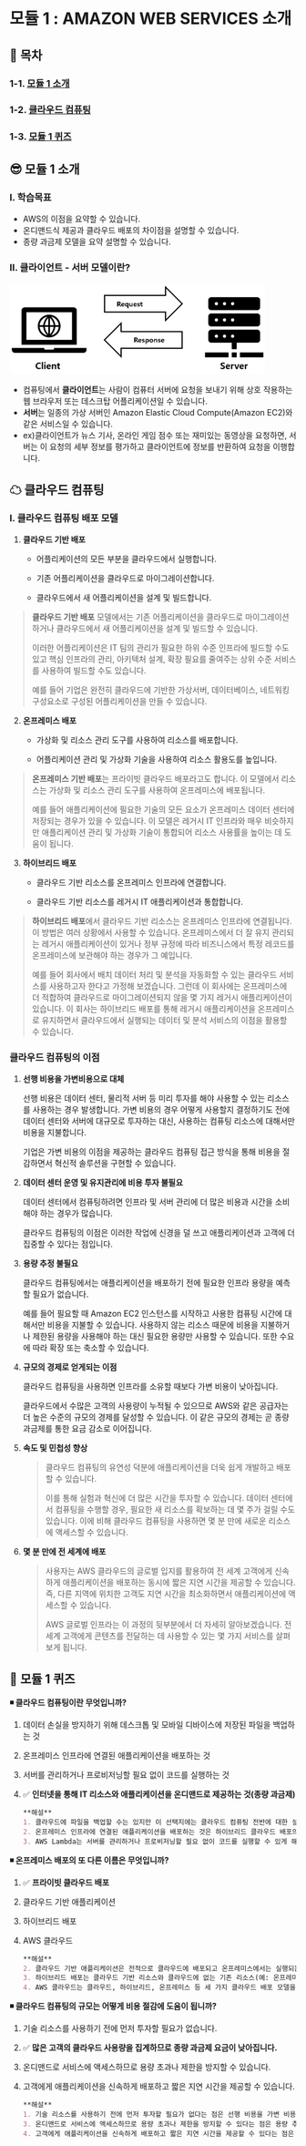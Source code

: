 # 모듈 1 : AMAZON WEB SERVICES 소개



## 📌 목차

### **1-1. [모듈 1 소개](#😎-모듈-1-소개)**

### **1-2. [클라우드 컴퓨팅](#☁-클라우드-컴퓨팅)**

### **1-3. [모듈 1 퀴즈](#💯-모듈-1-퀴즈)**



## 😎 모듈 1 소개

### **Ⅰ. 학습목표**

- AWS의 이점을 요약할 수 있습니다.
- 온디맨드식 제공과 클라우드 배포의 차이점을 설명할 수 있습니다.
- 종량 과금제 모델을 요약 설명할 수 있습니다.

### Ⅱ. 클라이언트 - 서버 모델이란?

<img src=".\assets\client-server.png" alt="client-server" style="zoom:50%;" />

- 컴퓨팅에서 **클라이언트**는 사람이 컴퓨터 서버에 요청을 보내기 위해 상호 작용하는 웹 브라우저 또는 데스크탑 어플리케이션일 수 있습니다.
- **서버**는 일종의 가상 서버인 Amazon Elastic Cloud Compute(Amazon EC2)와 같은 서비스일 수 있습니다.
- ex)클라이언트가 뉴스 기사, 온라인 게임 점수 또는 재미있는 동영상을 요청하면, 서버는 이 요청의 세부 정보를 평가하고 클라이언트에 정보를 반환하여 요청을 이행합니다.



## ☁ 클라우드 컴퓨팅

### Ⅰ. 클라우드 컴퓨팅 배포 모델

1. **클라우드 기반 배포**
   - 어플리케이션의 모든 부분을 클라우드에서 실행합니다.

   - 기존 어플리케이션을 클라우드로 마이그레이션합니다.

   - 클라우드에서 새 어플리케이션을 설계 및 빌드합니다.


> **클라우드 기반 배포** 모델에서는 기존 어플리케이션을 클라우드로 마이그레이션 하거나 클라우드에서 새 어플리케이션을 설계 및 빌드할 수 있습니다.
>
> 이러한 어플리케이션은 IT 팀의 관리가 필요한 하위 수준 인프라에 빌드할 수도 있고 핵심 인프라의 관리, 아키텍처 설계, 확장 필요를 줄여주는 상위 수준 서비스를 사용하여 빌드할 수도 있습니다.
>
> 예를 들어 기업은 완전히 클라우드에 기반한 가상서버, 데이터베이스, 네트워킹 구성요소로 구성된 어플리케이션을 만들 수 있습니다.

2. **온프레미스 배포**

   - 가상화 및 리소스 관리 도구를 사용하여 리소스를 배포합니다.

   - 어플리케이션 관리 및 가상화 기술을 사용하여 리소스 활용도를 높입니다.


> **온프레미스 기반 배포**는 프라이빗 클라우드 배포라고도 합니다. 이 모델에서 리소스는 가상화 및 리소스 관리 도구를 사용하여 온프레미스에 배포됩니다.
>
> 예를 들어 애플리케이션에 필요한 기술의 모든 요소가 온프레미스 데이터 센터에 저장되는 경우가 있을 수 있습니다. 이 모델은 레거시 IT 인프라와 매우 비슷하지만 애플리케이션 관리 및 가상화 기술이 통합되어 리소스 사용률을 높이는 데 도움이 됩니다.

3. **하이브리드 배포**

   - 클라우드 기반 리소스를 온프레미스 인프라에 연결합니다.

   - 클라우드 기반 리소스를 레거시 IT 애플리케이션과 통합합니다.


> **하이브리드 배포**에서 클라우드 기반 리소스는 온프레미스 인프라에 연결됩니다. 이 방법은 여러 상황에서 사용할 수 있습니다. 온프레미스에서 더 잘 유지 관리되는 레거시 애플리케이션이 있거나 정부 규정에 따라 비즈니스에서 특정 레코드를 온프레미스에 보관해야 하는 경우가 그 예입니다.
>
> 예를 들어 회사에서 배치 데이터 처리 및 분석을 자동화할 수 있는 클라우드 서비스를 사용하고자 한다고 가정해 보겠습니다. 그런데 이 회사에는 온프레미스에 더 적합하여 클라우드로 마이그레이션되지 않을 몇 가지 레거시 애플리케이션이 있습니다. 이 회사는 하이브리드 배포를 통해 레거시 애플리케이션을 온프레미스로 유지하면서 클라우드에서 실행되는 데이터 및 분석 서비스의 이점을 활용할 수 있습니다.

### **클라우드 컴퓨팅의 이점**

1. **선행 비용을 가변비용으로 대체**

   선행 비용은 데이터 센터, 물리적 서버 등 미리 투자를 해야 사용할 수 있는 리소스를 사용하는 경우 발생합니다. 가변 비용의 경우 어떻게 사용할지 결정하기도 전에 데이터 센터와 서버에 대규모로 투자하는 대신, 사용하는 컴퓨팅 리소스에 대해서만 비용을 지불합니다.
   
   기업은 가변 비용의 이점을 제공하는 클라우드 컴퓨팅 접근 방식을 통해 비용을 절감하면서 혁신적 솔루션을 구현할 수 있습니다.

2. **데이터 센터 운영 및 유지관리에 비용 투자 불필요**

   데이터 센터에서 컴퓨팅하려면 인프라 및 서버 관리에 더 많은 비용과 시간을 소비해야 하는 경우가 많습니다. 
   
   클라우드 컴퓨팅의 이점은 이러한 작업에 신경을 덜 쓰고 애플리케이션과 고객에 더 집중할 수 있다는 점입니다.

3. **용량 추정 불필요**

   클라우드 컴퓨팅에서는 애플리케이션을 배포하기 전에 필요한 인프라 용량을 예측할 필요가 없습니다. 
   
   예를 들어 필요할 때 Amazon EC2 인스턴스를 시작하고 사용한 컴퓨팅 시간에 대해서만 비용을 지불할 수 있습니다. 사용하지 않는 리소스 때문에 비용을 지불하거나 제한된 용량을 사용해야 하는 대신 필요한 용량만 사용할 수 있습니다. 또한 수요에 따라 확장 또는 축소할 수 있습니다.

4. **규모의 경제로 얻게되는 이점**

   클라우드 컴퓨팅을 사용하면 인프라를 소유할 때보다 가변 비용이 낮아집니다.
   
   클라우드에서 수많은 고객의 사용량이 누적될 수 있으므로 AWS와 같은 공급자는 더 높은 수준의 규모의 경제를 달성할 수 있습니다. 이 같은 규모의 경제는 곧 종량 과금제를 통한 요금 감소로 이어집니다.

5. **속도 및 민첩성 향상**

   > 클라우드 컴퓨팅의 유연성 덕분에 애플리케이션을 더욱 쉽게 개발하고 배포할 수 있습니다.
   >
   > 이를 통해 실험과 혁신에 더 많은 시간을 투자할 수 있습니다. 데이터 센터에서 컴퓨팅을 수행할 경우, 필요한 새 리소스를 확보하는 데 몇 주가 걸릴 수도 있습니다. 이에 비해 클라우드 컴퓨팅을 사용하면 몇 분 만에 새로운 리소스에 액세스할 수 있습니다.

6. **몇 분 만에 전 세계에 배포**

   > 사용자는 AWS 클라우드의 글로벌 입지를 활용하여 전 세계 고객에게 신속하게 애플리케이션을 배포하는 동시에 짧은 지연 시간을 제공할 수 있습니다. 즉, 다른 지역에 위치한 고객도 지연 시간을 최소화하면서 애플리케이션에 액세스할 수 있습니다. 
   >
   > AWS 글로벌 인프라는 이 과정의 뒷부분에서 더 자세히 알아보겠습니다. 전 세계 고객에게 콘텐츠를 전달하는 데 사용할 수 있는 몇 가지 서비스를 살펴보게 됩니다.



## 💯 모듈 1 퀴즈

**◾  클라우드 컴퓨팅이란 무엇입니까?**

1. 데이터 손실을 방지하기 위해 데스크톱 및 모바일 디바이스에 저장된 파일을 백업하는 것

2. 온프레미스 인프라에 연결된 애플리케이션을 배포하는 것

3. 서버를 관리하거나 프로비저닝할 필요 없이 코드를 실행하는 것

4. ✅ **인터넷을 통해 IT 리소스와 애플리케이션을 온디맨드로 제공하는 것(종량 과금제)**

   ```markdown
   **해설**
   1. 클라우드에 파일을 백업할 수는 있지만 이 선택지에는 클라우드 컴퓨팅 전반에 대한 설명이 없습니다.
   2. 온프레미스 인프라에 연결된 애플리케이션을 배포하는 것은 하이브리드 클라우드 배포의 사용 사례입니다. 클라우드 컴퓨팅에는 클라우드 및 온프레미스(또는 프라이빗 클라우드) 배포 모델도 있습니다.
   3. AWS Lambda는 서버를 관리하거나 프로비저닝할 필요 없이 코드를 실행할 수 있게 해주는 AWS 서비스입니다. 이 설명에는 클라우드 컴퓨팅 전반에 대한 설명이 없습니다. AWS Lambda는 이 과정의 후반에서 보다 자세히 설명합니다.
   ```

**◾  온프레미스 배포의 또 다른 이름은 무엇입니까?**

1. ✅ **프라이빗 클라우드 배포**

2. 클라우드 기반 애플리케이션

3. 하이브리드 배포

4. AWS 클라우드

   ```markdown
   **해설**
   2. 클라우드 기반 애플리케이션은 전적으로 클라우드에 배포되고 온프레미스에서는 실행되는 부분이 없습니다.
   3. 하이브리드 배포는 클라우드 기반 리소스와 클라우드에 없는 기존 리소스(예: 온프레미스 리소스) 간에 인프라 및 애플리케이션을 연결합니다. 그러나 하이브리드 배포는 클라우드에 상주하는 리소스를 포함하기 때문에 온프레미스 배포와 다릅니다.
   4. AWS 클라우드는 클라우드, 하이브리드, 온프레미스 등 세 가지 클라우드 배포 모델을 제공합니다. AWS 클라우드에서 온프레미스 배포만 제공하는 것은 아니므로 이 선택지는 올바르지 않습니다.
   ```

**◾  클라우드 컴퓨팅의 규모는 어떻게 비용 절감에 도움이 됩니까?**

1. 기술 리소스를 사용하기 전에 먼저 투자할 필요가 없습니다.

2. ✅ **많은 고객의 클라우드 사용량을 집계하므로 종량 과금제 요금이 낮아집니다.** 

3. 온디맨드로 서비스에 액세스하므로 용량 초과나 제한을 방지할 수 있습니다.

4. 고객에게 애플리케이션을 신속하게 배포하고 짧은 지연 시간을 제공할 수 있습니다.

   ```markdown
   **해설**
   1. 기술 리소스를 사용하기 전에 먼저 투자할 필요가 없다는 점은 선행 비용을 가변 비용으로 대체와 관련됩니다.
   3. 온디맨드로 서비스에 액세스하므로 용량 초과나 제한을 방지할 수 있다는 점은 용량 추정 불필요와 관련됩니다.
   4. 고객에게 애플리케이션을 신속하게 배포하고 짧은 지연 시간을 제공할 수 있다는 점은 몇 분 만에 전 세계에 배포와 관련됩니다.
   ```
